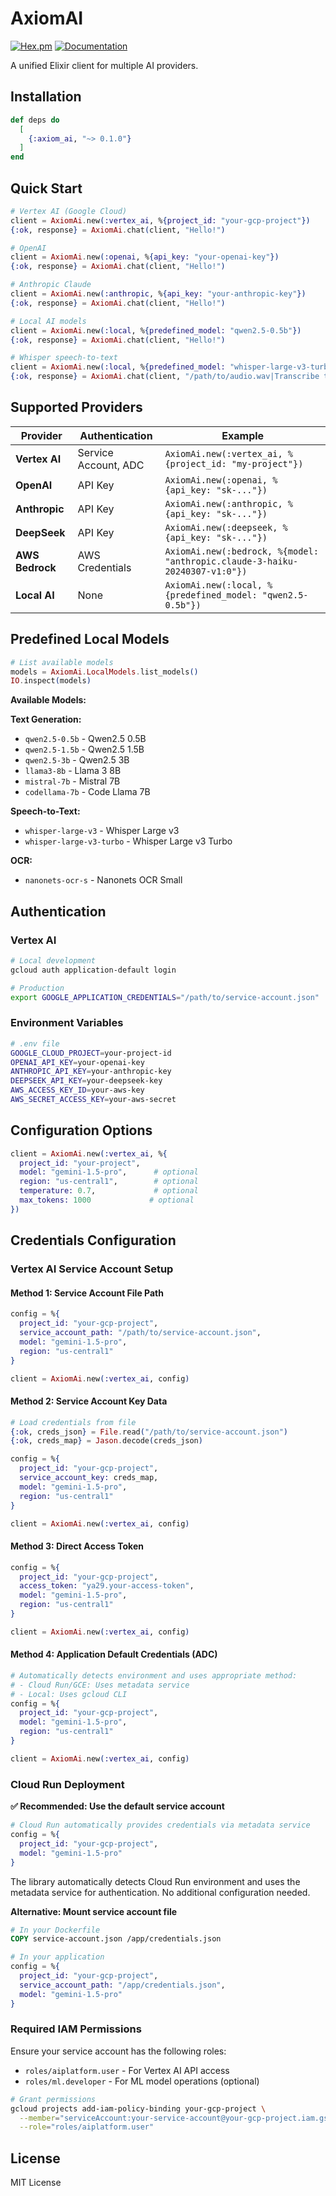 # AxiomAI

[![Hex.pm](https://img.shields.io/hexpm/v/axiom_ai.svg)](https://hex.pm/packages/axiom_ai)
[![Documentation](https://img.shields.io/badge/docs-hexdocs-blue.svg)](https://hexdocs.pm/axiom_ai/)

A unified Elixir client for multiple AI providers.

## Installation

```elixir
def deps do
  [
    {:axiom_ai, "~> 0.1.0"}
  ]
end
```

## Quick Start

```elixir
# Vertex AI (Google Cloud)
client = AxiomAi.new(:vertex_ai, %{project_id: "your-gcp-project"})
{:ok, response} = AxiomAi.chat(client, "Hello!")

# OpenAI
client = AxiomAi.new(:openai, %{api_key: "your-openai-key"})
{:ok, response} = AxiomAi.chat(client, "Hello!")

# Anthropic Claude
client = AxiomAi.new(:anthropic, %{api_key: "your-anthropic-key"})
{:ok, response} = AxiomAi.chat(client, "Hello!")

# Local AI models
client = AxiomAi.new(:local, %{predefined_model: "qwen2.5-0.5b"})
{:ok, response} = AxiomAi.chat(client, "Hello!")

# Whisper speech-to-text
client = AxiomAi.new(:local, %{predefined_model: "whisper-large-v3-turbo"})
{:ok, response} = AxiomAi.chat(client, "/path/to/audio.wav|Transcribe this audio")
```

## Supported Providers

| Provider | Authentication | Example |
|----------|---------------|---------|
| **Vertex AI** | Service Account, ADC | `AxiomAi.new(:vertex_ai, %{project_id: "my-project"})` |
| **OpenAI** | API Key | `AxiomAi.new(:openai, %{api_key: "sk-..."})` |
| **Anthropic** | API Key | `AxiomAi.new(:anthropic, %{api_key: "sk-..."})` |
| **DeepSeek** | API Key | `AxiomAi.new(:deepseek, %{api_key: "sk-..."})` |
| **AWS Bedrock** | AWS Credentials | `AxiomAi.new(:bedrock, %{model: "anthropic.claude-3-haiku-20240307-v1:0"})` |
| **Local AI** | None | `AxiomAi.new(:local, %{predefined_model: "qwen2.5-0.5b"})` |

## Predefined Local Models

```elixir
# List available models
models = AxiomAi.LocalModels.list_models()
IO.inspect(models)
```

**Available Models:**

**Text Generation:**
- `qwen2.5-0.5b` - Qwen2.5 0.5B
- `qwen2.5-1.5b` - Qwen2.5 1.5B  
- `qwen2.5-3b` - Qwen2.5 3B
- `llama3-8b` - Llama 3 8B
- `mistral-7b` - Mistral 7B
- `codellama-7b` - Code Llama 7B

**Speech-to-Text:**
- `whisper-large-v3` - Whisper Large v3
- `whisper-large-v3-turbo` - Whisper Large v3 Turbo

**OCR:**
- `nanonets-ocr-s` - Nanonets OCR Small

## Authentication

### Vertex AI
```bash
# Local development
gcloud auth application-default login

# Production
export GOOGLE_APPLICATION_CREDENTIALS="/path/to/service-account.json"
```

### Environment Variables
```bash
# .env file
GOOGLE_CLOUD_PROJECT=your-project-id
OPENAI_API_KEY=your-openai-key
ANTHROPIC_API_KEY=your-anthropic-key
DEEPSEEK_API_KEY=your-deepseek-key
AWS_ACCESS_KEY_ID=your-aws-key
AWS_SECRET_ACCESS_KEY=your-aws-secret
```

## Configuration Options

```elixir
client = AxiomAi.new(:vertex_ai, %{
  project_id: "your-project",
  model: "gemini-1.5-pro",      # optional
  region: "us-central1",        # optional
  temperature: 0.7,             # optional
  max_tokens: 1000             # optional
})
```

## Credentials Configuration

### Vertex AI Service Account Setup

#### Method 1: Service Account File Path
```elixir
config = %{
  project_id: "your-gcp-project",
  service_account_path: "/path/to/service-account.json",
  model: "gemini-1.5-pro",
  region: "us-central1"
}

client = AxiomAi.new(:vertex_ai, config)
```

#### Method 2: Service Account Key Data
```elixir
# Load credentials from file
{:ok, creds_json} = File.read("/path/to/service-account.json")
{:ok, creds_map} = Jason.decode(creds_json)

config = %{
  project_id: "your-gcp-project",
  service_account_key: creds_map,
  model: "gemini-1.5-pro",
  region: "us-central1"
}

client = AxiomAi.new(:vertex_ai, config)
```

#### Method 3: Direct Access Token
```elixir
config = %{
  project_id: "your-gcp-project",
  access_token: "ya29.your-access-token",
  model: "gemini-1.5-pro",
  region: "us-central1"
}

client = AxiomAi.new(:vertex_ai, config)
```

#### Method 4: Application Default Credentials (ADC)
```elixir
# Automatically detects environment and uses appropriate method:
# - Cloud Run/GCE: Uses metadata service
# - Local: Uses gcloud CLI
config = %{
  project_id: "your-gcp-project",
  model: "gemini-1.5-pro",
  region: "us-central1"
}

client = AxiomAi.new(:vertex_ai, config)
```

### Cloud Run Deployment

**✅ Recommended: Use the default service account**
```elixir
# Cloud Run automatically provides credentials via metadata service
config = %{
  project_id: "your-gcp-project",
  model: "gemini-1.5-pro"
}
```

The library automatically detects Cloud Run environment and uses the metadata service for authentication. No additional configuration needed.

**Alternative: Mount service account file**
```dockerfile
# In your Dockerfile
COPY service-account.json /app/credentials.json
```

```elixir
# In your application
config = %{
  project_id: "your-gcp-project",
  service_account_path: "/app/credentials.json",
  model: "gemini-1.5-pro"
}
```

### Required IAM Permissions
Ensure your service account has the following roles:
- `roles/aiplatform.user` - For Vertex AI API access
- `roles/ml.developer` - For ML model operations (optional)

```bash
# Grant permissions
gcloud projects add-iam-policy-binding your-gcp-project \
  --member="serviceAccount:your-service-account@your-gcp-project.iam.gserviceaccount.com" \
  --role="roles/aiplatform.user"
```

## License

MIT License